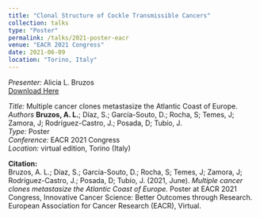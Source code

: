 ```yaml
---
title: "Clonal Structure of Cockle Transmissible Cancers"
collection: talks
type: "Poster"
permalink: /talks/2021-poster-eacr
venue: "EACR 2021 Congress"
date: 2021-06-09
location: "Torino, Italy"
---
```


*Presenter:* Alicia L. Bruzos  
[Download Here](https://albruzos.github.io/files/posters/2021_Poster_Bruzosetal_EACR.jpg)  

*Title:* Multiple cancer clones metastasize the Atlantic Coast of Europe.  
*Authors* **Bruzos, A. L.**; Díaz, S.; García-Souto, D.; Rocha, S; Temes, J; Zamora, J; Rodríguez-Castro, J.; Posada, D; Tubío, J.  
*Type:* Poster  
*Conference:* EACR 2021 Congress  
*Location:* virtual edition, Torino (Italy)  

**Citation:**  
Bruzos, A. L.; Díaz, S.; García-Souto, D.; Rocha, S; Temes, J; Zamora, J; Rodríguez-Castro, J.; Posada, D; Tubío, J. (2021, June). _Multiple cancer clones metastasize the Atlantic Coast of Europe._ Poster at EACR 2021 Congress, Innovative Cancer Science: Better Outcomes through Research. European Association for Cancer Research (EACR), Virtual. 
